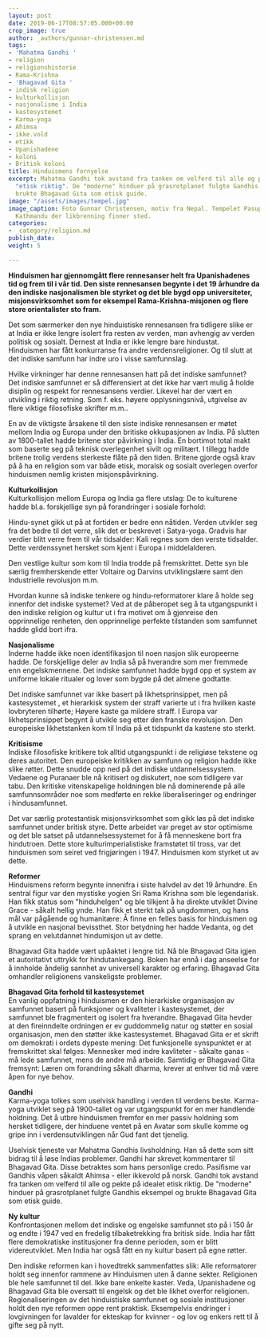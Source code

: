 ```yaml
---
layout: post
date: 2019-06-17T08:57:05.000+00:00
crop_image: true
author: _authors/gunnar-christensen.md
tags:
- 'Mahatma Gandhi '
- religion
- religionshistorie
- Rama-Krishna
- 'Bhagavad Gita '
- indisk religion
- kulturkollisjon
- nasjonalisme i India
- kastesystemet
- Karma-yoga
- Ahimsa
- ikke.vold
- etikk
- Upanishadene
- koloni
- Britisk koloni
title: Hinduismens fornyelse
excerpt: Mahatma Gandhi tok avstand fra tanken om velferd til alle og pekte på idealet
  "etisk riktig". De "moderne" hinduer på grasrotplanet fulgte Gandhis eksempel og
  brukte Bhagavad Gita som etisk guide.
image: "/assets/images/tempel.jpg"
image_caption: Foto Gunnar Christensen, motiv fra Nepal. Tempelet Pasupati utenfor
  Kathmandu der likbrenning finner sted.
categories:
- _category/religion.md
publish_date: 
weight: 5

---
```

**Hinduismen har gjennomgått flere rennesanser helt fra Upanishadenes tid og frem til i vår tid. Den siste rennesansen begynte i det 19 århundre da den indiske nasjonalismen ble styrket og det ble bygd opp universiteter, misjonsvirksomhet som for eksempel Rama-Krishna-misjonen og flere store orientalister sto fram.**

Det som særmerker den nye hinduistiske rennesansen fra tidligere slike er at India er ikke lengre isolert fra resten av verden, man avhengig av verden politisk og sosialt. Dernest at India er ikke lengre bare hindustat. Hinduismen har fått konkurranse fra andre verdensreligioner. Og til slutt at det indiske samfunn har indre uro i visse samfunnslag.

Hvilke virkninger har denne rennesansen hatt på det indiske samfunnet? Det indiske samfunnet er så differensiert at det ikke har vært mulig å holde disiplin og respekt for rennesansens verdier. Likevel har der vært en utvikling i riktig retning. Som f. eks. høyere opplysningsnivå, utgivelse av flere viktige filosofiske skrifter m.m..

En av de viktigste årsakene til den siste indiske rennesansen er møtet mellom India og Europa under den britiske okkupasjonen av India. På slutten av 1800-tallet hadde britene stor påvirkning i India. En bortimot total makt som baserte seg på teknisk overlegenhet sivilt og militært. I tillegg hadde britene trolig verdens sterkeste flåte på den tiden. Britene gjorde også krav på å ha en religion som var både etisk, moralsk og sosialt overlegen overfor hinduismen nemlig kristen misjonspåvirkning.

**Kulturkollisjon**  
Kulturkollisjon mellom Europa og India ga flere utslag: De to kulturene hadde bl.a. forskjellige syn på forandringer i sosiale forhold:

Hindu-synet gikk ut på at fortiden er bedre enn nåtiden. Verden utvikler seg fra det bedre til det verre, slik det er beskrevet i Satya-yoga. Gradvis har verdier blitt verre frem til vår tidsalder: Kali regnes som den verste tidsalder. Dette verdenssynet hersket som kjent i Europa i middelalderen.

Den vestlige kultur som kom til India trodde på fremskrittet. Dette syn ble særlig fremherskende etter Voltaire og Darvins utviklingslære samt den Industrielle revolusjon m.m.

Hvordan kunne så indiske tenkere og hindu-reformatorer klare å holde seg innenfor det indiske systemet? Ved at de påberopet seg å ta utgangspunkt i den indiske religion og kultur ut i fra motivet om å gjenreise den opprinnelige renheten, den opprinnelige perfekte tilstanden som samfunnet hadde glidd bort ifra.

**Nasjonalisme**  
Inderne hadde ikke noen identifikasjon til noen nasjon slik europeerne hadde. De forskjellige deler av India så på hverandre som mer fremmede enn engelskmennene. Det indiske samfunnet hadde bygd opp et system av uniforme lokale ritualer og lover som bygde på det almene godtatte.

Det indiske samfunnet var ikke basert på likhetsprinsippet, men på kastesystemet , et hierarkisk system der straff varierte ut i fra hvilken kaste lovbryteren tilhørte; Høyere kaste ga mildere straff. I Europa var likhetsprinsippet begynt å utvikle seg etter den franske revolusjon. Den europeiske likhetstanken kom til India på et tidspunkt da kastene sto sterkt.

**Kritisisme**  
Indiske filosofiske kritikere tok alltid utgangspunkt i de religiøse tekstene og deres autoritet. Den europeiske kritikken av samfunn og religion hadde ikke slike røtter. Dette snudde opp ned på det indiske utdannelsessystem. Vedaene og Puranaer ble nå kritisert og diskutert, noe som tidligere var tabu. Den kritiske vitenskapelige holdningen ble nå dominerende på alle samfunnsområder noe som medførte en rekke liberaliseringer og endringer i hindusamfunnet.

Det var særlig protestantisk misjonsvirksomhet som gikk løs på det indiske samfunnet under britisk styre. Dette arbeidet var preget av stor optimisme og det ble satset på utdannelsessystemet for å få menneskene bort fra hindutroen. Dette store kulturimperialistiske framstøtet til tross, var det hinduismen som seiret ved frigjøringen i 1947. Hinduismen kom styrket ut av dette.

**Reformer**  
Hinduismens reform begynte innenifra i siste halvdel av det 19 århundre. En sentral figur var den mystiske yogien Sri Rama Krishna som ble legendarisk. Han fikk status som "hinduhelgen" og ble tilkjent å ha direkte utviklet Divine Grace - såkalt hellig ynde. Han fikk et sterkt tak på ungdommen, og hans mål var pågående og humanitære: Å finne en felles basis for hinduismen og å utvikle en nasjonal bevissthet. Stor betydning her hadde Vedanta, og det sprang en velutdannet hindumisjon ut av dette.

Bhagavad Gita hadde vært upåaktet i lengre tid. Nå ble Bhagavad Gita igjen et autoritativt uttrykk for hindutankegang. Boken har ennå i dag anseelse for å innholde åndelig sannhet av universell karakter og erfaring. Bhagavad Gita omhandler religionens vanskeligste problemer.

**Bhagavad Gita forhold til kastesystemet**  
En vanlig oppfatning i hinduismen er den hierarkiske organisasjon av samfunnet basert på funksjoner og kvaliteter i kastesystemet, der samfunnet ble fragmentert og isolert fra hverandre. Bhagavad Gita hevder at den fireinndelte ordningen er ev guddommelig natur og støtter en sosial organisasjon, men den støtter ikke kastesystemet. Bhagavad Gita er et skrift om demokrati i ordets dypeste mening: Det funksjonelle synspunktet er at fremskrittet skal følges: Mennesker med indre kavliteter - såkalte ganas - må lede samfunnet, mens de andre må arbeide. Samtidig er Bhagavad Gita fremsynt: Læren om forandring såkalt dharma, krever at enhver tid må være åpen for nye behov.

**Gandhi**  
Karma-yoga tolkes som uselvisk handling i verden til verdens beste. Karma-yoga utviklet seg på 1900-tallet og var utgangspunkt for en mer handlende holdning. Det å utbre hinduismen fremfor en mer passiv holdning som hersket tidligere, der hinduene ventet på en Avatar som skulle komme og gripe inn i verdensutviklingen når Gud fant det tjenelig.

Uselvisk tjeneste var Mahatma Gandhis livsholdning. Han så dette som sitt bidrag til å løse Indias problemer. Gandhi har skrevet kommentarer til Bhagavad Gita. Disse betraktes som hans personlige credo. Pasifisme var Gandhis våpen såkaldt Ahimsa - eller ikkevold på norsk. Gandhi tok avstand fra tanken om velferd til alle og pekte på idealet etisk riktig. De "moderne" hinduer på grasrotplanet fulgte Gandhis eksempel og brukte Bhagavad Gita som etisk guide.

**Ny kultur**  
Konfrontasjonen mellom det indiske og engelske samfunnet sto på i 150 år og endte i 1947 ved en fredelig tilbaketrekking fra britisk side. India har fått flere demokratiske institusjoner fra denne perioden, som er blitt videreutviklet. Men India har også fått en ny kultur basert på egne røtter.

Den indiske reformen kan i hovedtrekk sammenfattes slik: Alle reformatorer holdt seg innenfor rammene av Hinduismen uten å danne sekter. Religionen ble hele samfunnet til del. Ikke bare enkelte kaster. Veda, Upanishadene og Bhagavad Gita ble oversatt til engelsk og det ble likhet overfor religionen. Regionaliseringen av det hinduistiske samfunnet og sosiale institusjoner holdt den nye reformen oppe rent praktisk. Eksempelvis endringer i lovgivningen for lavalder for ekteskap for kvinner - og lov og enkers rett til å gifte seg på nytt.